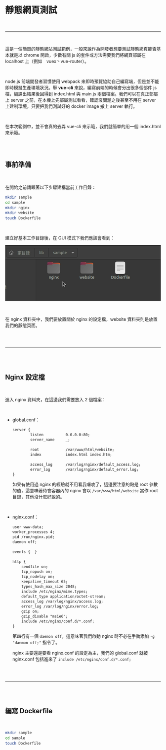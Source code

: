 # 靜態網頁測試

<br>

---

<br>

這是一個簡單的靜態網站測試範例，一般來說作為開發者想要測試靜態網頁能否基本就是以 chrome 開啟，少數有關 js 的套件或方法需要我們將網頁部屬在 localhost 上（例如　vuex丶vue-router）。

<br>

node.js 前端開發者習慣使用 webpack 來即時預覽協助自己編寫端，但是並不能即時模擬生產環境狀況。舉 __vue-cli__ 來說，編寫前端的時候會分出很多個部件 js 檔，編譯出結果後回得到 index.html 與 main.js 兩個檔案。我們可以在真正部屬上 server 之前，在本機上先部屬測試看看，確認沒問題之後甚至不用在 server 上建制環境，只要把我們測試好的 docker image 搬上 server 執行。

<br>

在本次範例中，並不會真的去弄 vue-cli 來示範，我們就簡單的用一個 index.html 來示範。

<br>
<br>

## 事前準備

<br>

在開始之前請跟著以下步驟建構當前工作目錄：

```bash
mkdir sample
cd sample
mkdir nginx
mkdir website
touch Dockerfile
```

<br>

建立好基本工作目錄後，在 GUI 模式下我們應該會看到：

![1](imgs/1.png)


<br>

在 nginx 資料夾中，我們要放置關於 nginx 的設定檔，website 資料夾則是放置我們的靜態頁面。

<br>
<br>

---

<br>
<br>

## Nginx 設定檔

<br>

進入 nginx 資料夾，在這邊我們需要放入 2 個檔案：

<br>

* global.conf：

    ```
    server {
            listen          0.0.0.0:80;
            server_name     _;

            root            /var/www/html/website;
            index           index.html index.htm;

            access_log      /var/log/nginx/default_access.log;
            error_log       /var/log/nginx/default_error.log;
    }
    ```

    如果有使用過 nginx 的經驗就不用看我囉唆了，這邊要注意的點是 root 參數的值，這意味著待會容器內的 nginx 會以 `/var/www/html/website` 當作 root 目錄，其他沒什麼好說的。

<br>

* nginx.conf：

    ```
    user www-data;
    worker_processes 4;
    pid /run/nginx.pid;
    daemon off;

    events {  }

    http {
        sendfile on;
        tcp_nopush on;
        tcp_nodelay on;
        keepalive_timeout 65;
        types_hash_max_size 2048;
        include /etc/nginx/mime.types;
        default_type application/octet-stream;
        access_log /var/log/nginx/access.log;
        error_log /var/log/nginx/error.log;
        gzip on;
        gzip_disable "msie6";
        include /etc/nginx/conf.d/*.conf;
    }
    ```

    第四行有一個 `daemon off`，這意味著我們啟動 nginx 時不必在手動添加 `-g "daemon off;"` 指令了。 

    nginx 主要還是要看 nginx.conf 的設定為主，我們的 global.conf 就被 nginx.conf 包括進來了 `include /etc/nginx/conf.d/*.conf;`


<br>
<br>

---

<br>
<br>

## 編寫 Dockerfile

<br>

```bash
mkdir sample
cd sample
touch Dockerfile
```

<br>

```dockerfile

```